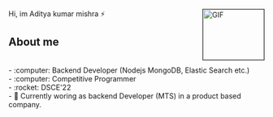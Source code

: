 <!-- ## Hi, I'm Aditya kumar mishra ⚡ -->


 Hi, im Aditya kumar mishra ⚡<img border="1px solid black" align="right" width="120" height="100" alt="GIF" src="https://media.giphy.com/media/bcKmIWkUMCjVm/giphy.gif">

## About me
<br>
- :computer: Backend Developer (Nodejs MongoDB, Elastic Search etc.) <br>
- :computer: Competitive Programmer<br>
- :rocket: DSCE'22 <br>
- 🌱 Currently woring as backend Developer (MTS) in a product based company.<br> 
<br><br><br>

